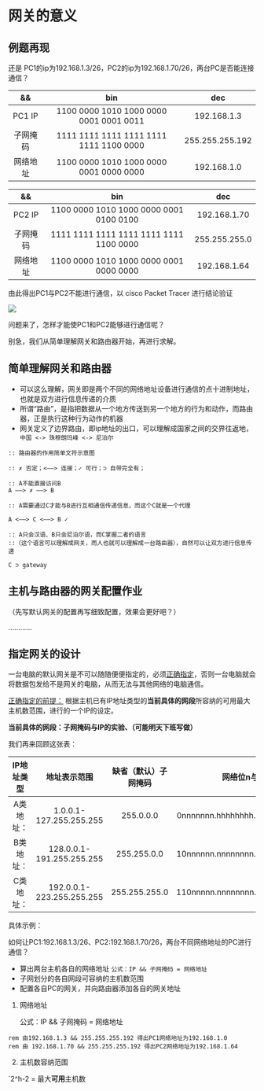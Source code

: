 # 网关的意义

## 例题再现

还是 PC1的ip为192.168.1.3/26，PC2的ip为192.168.1.70/26，两台PC是否能连接通信？

|&&|bin|dec
|:-:|:-:|:-:
|PC1 IP|1100 0000 1010 1000 0000 0001 0001 0011|192.168.1.3
|子网掩码|1111 1111 1111 1111 1111 1111 1100 0000|255.255.255.192
|网络地址|1100 0000 1010 1000 0000 0001 0000 0000|192.168.1.0

|&&|bin|dec
|:-:|:-:|:-:
|PC2 IP|1100 0000 1010 1000 0000 0001 0100 0100|192.168.1.70
|子网掩码|1111 1111 1111 1111 1111 1111 1100 0000|255.255.255.0
|网络地址|1100 0000 1010 1000 0000 0001 0000 0000|192.168.1.64

由此得出PC1与PC2不能进行通信，以 cisco Packet Tracer 进行结论验证

![](https://i.postimg.cc/sgq1nDCk/pc-not-Conn-plus.gif)

问题来了，怎样才能使PC1和PC2能够进行通信呢？

别急，我们从简单理解网关和路由器开始，再进行求解。

## 简单理解网关和路由器 

* 可以这么理解，网关即是两个不同的网络地址设备进行通信的点十进制地址，也就是双方进行信息传递的介质
* 所谓“路由”，是指把数据从一个地方传送到另一个地方的行为和动作，而路由器，正是执行这种行为动作的机器
* 网关定义了边界路由，即ip地址的出口，可以理解成国家之间的交界往返地，`中国 <-> 珠穆朗玛峰 <-> 尼泊尔`

```
:: 路由器的作用简单文符示意图

:: ✗ 否定；<——> 连接；✓ 可行；⊃ 自带完全有；

:: A不能直接访问B
A ——> ✗ ——> B

:: A需要通过C才能与B进行互相通信传递信息，而这个C就是一个代理

A <——> C <——> B ✓

:: A只会汉语、B只会尼泊尔语，而C掌握二者的语言
::（这个语言可以理解成网关，而人也就可以理解成一台路由器），自然可以让双方进行信息传递

C ⊃ gateway

```

## 主机与路由器的网关配置作业


（先写默认网关的配置再写细致配置，效果会更好吧？）


............


## 指定网关的设计

一台电脑的默认网关是不可以随随便便指定的，必须<ins>正确指定</ins>，否则一台电脑就会将数据包发给不是网关的电脑，从而无法与其他网络的电脑通信。

<ins>正确指定的前提：</ins> 根据主机已有IP地址类型的**当前具体的网段**所容纳的可用最大主机数范围，进行的一个IP的设定。

**当前具体的网段：子网掩码与IP的实验、（可能明天下班写做）**

我们再来回顾这张表：

|IP地址类型|地址表示范围|缺省（默认）子网掩码|网络位n与主机位h
|:-:|:-:|:-:|:-:|
|A类地址：|1.0.0.1-127.255.255.255|255.0.0.0|0nnnnnnn.hhhhhhhh.hhhhhhhh.hhhhhhhh
|B类地址：|128.0.0.1-191.255.255.255|255.255.0.0|10nnnnnn.nnnnnnnn.hhhhhhhh.hhhhhhhh
|C类地址：|192.0.0.1-223.255.255.255|255.255.255.0|110nnnnn.nnnnnnnn.nnnnnnnn.hhhhhhhh

具体示例：

如何让PC1:192.168.1.3/26、PC2:192.168.1.70/26，两台不同网络地址的PC进行通信？

* 算出两台主机各自的网络地址 `公式：IP && 子网掩码 = 网络地址`
* 子网划分的各自网段可容纳的主机数范围
* 配置各自PC的网关，并向路由器添加各自的网关地址

1.  网络地址

    公式：IP && 子网掩码 = 网络地址
  ```
  rem 由192.168.1.3 && 255.255.255.192 得出PC1网络地址为192.168.1.0
  rem 由 192.168.1.70 && 255.255.255.192 得出PC2网络地址为192.168.1.64
  ```
2. 主机数容纳范围

  `2^h-2 = 最大**可用**主机数


